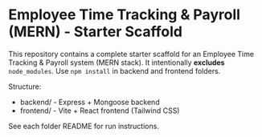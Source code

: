 # Employee Time Tracking & Payroll (MERN) - Starter Scaffold

This repository contains a complete starter scaffold for an Employee Time Tracking & Payroll system (MERN stack).
It intentionally **excludes** `node_modules`. Use `npm install` in backend and frontend folders.

Structure:
- backend/  - Express + Mongoose backend
- frontend/ - Vite + React frontend (Tailwind CSS)

See each folder README for run instructions.
